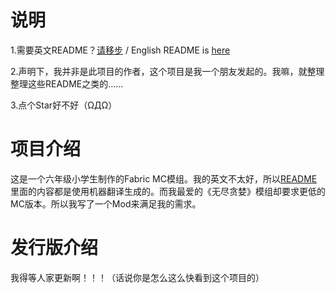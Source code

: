 # 说明

1.需要英文README？[请移步](./README.md) / English README is [here](./README.md)

2.声明下，我并非是此项目的作者，这个项目是我一个朋友发起的。我嘛，就整理整理这些README之类的……

3.点个Star好不好（ΩДΩ）

# 项目介绍

这是一个六年级小学生制作的Fabric MC模组。我的英文不太好，所以[README](./README.md)里面的内容都是使用机器翻译生成的。而我最爱的《无尽贪婪》模组却要求更低的MC版本。所以我写了一个Mod来满足我的需求。

# 发行版介绍

我得等人家更新啊！！！（话说你是怎么这么快看到这个项目的）
